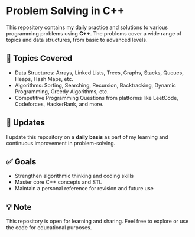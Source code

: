 # Problem Solving in C++

This repository contains my daily practice and solutions to various programming problems using **C++**. The problems cover a wide range of topics and data structures, from basic to advanced levels.

## 🧠 Topics Covered

- Data Structures: Arrays, Linked Lists, Trees, Graphs, Stacks, Queues, Heaps, Hash Maps, etc.
- Algorithms: Sorting, Searching, Recursion, Backtracking, Dynamic Programming, Greedy Algorithms, etc.
- Competitive Programming Questions from platforms like LeetCode, Codeforces, HackerRank, and more.

## 📅 Updates

I update this repository on a **daily basis** as part of my learning and continuous improvement in problem-solving.

## ✅ Goals

- Strengthen algorithmic thinking and coding skills
- Master core C++ concepts and STL
- Maintain a personal reference for revision and future use

## 💡 Note

This repository is open for learning and sharing. Feel free to explore or use the code for educational purposes.
